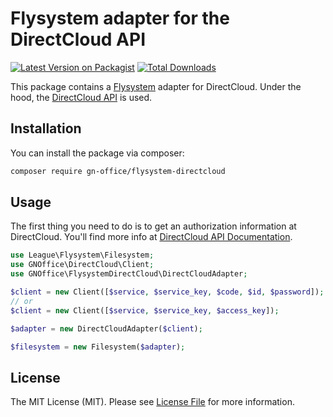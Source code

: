 # Flysystem adapter for the DirectCloud API

[![Latest Version on Packagist](https://img.shields.io/packagist/v/gn-office/flysystem-directcloud.svg?style=flat-square)](https://packagist.org/packages/gn-office/flysystem-directcloud)
[![Total Downloads](https://img.shields.io/packagist/dt/gn-office/flysystem-directcloud.svg?style=flat-square)](https://packagist.org/packages/gn-office/flysystem-directcloud)

This package contains a [Flysystem](https://flysystem.thephpleague.com/) adapter for DirectCloud. Under the hood, the [DirectCloud API](https://directcloud.jp/api_reference/) is used.

## Installation

You can install the package via composer:

``` bash
composer require gn-office/flysystem-directcloud
```

## Usage

The first thing you need to do is to get an authorization information at DirectCloud. You'll find more info at [DirectCloud API Documentation](https://directcloud.jp/api_reference/detail/%E3%83%A6%E3%83%BC%E3%82%B6%E3%83%BC/Auth).

```php
use League\Flysystem\Filesystem;
use GNOffice\DirectCloud\Client;
use GNOffice\FlysystemDirectCloud\DirectCloudAdapter;

$client = new Client([$service, $service_key, $code, $id, $password]);
// or
$client = new Client([$service, $service_key, $access_key]);

$adapter = new DirectCloudAdapter($client);

$filesystem = new Filesystem($adapter);
```

## License

The MIT License (MIT). Please see [License File](LICENSE.md) for more information.
